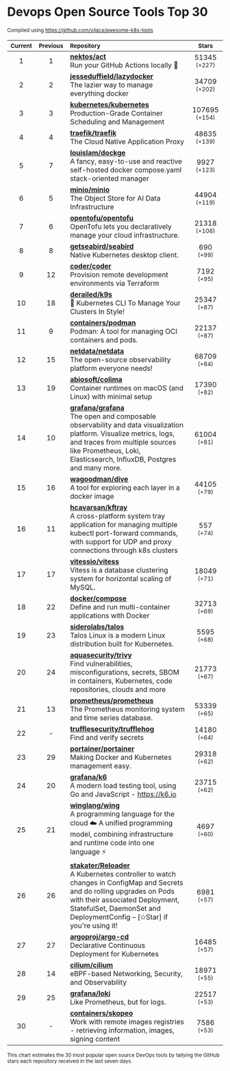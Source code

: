 # Devops Open Source Tools Top 30
<sup>Compiled using https://github.com/vilaca/awesome-k8s-tools</sup>
<div align="center">

|<sub>Current</sub>|<sub>Previous</sub>|<sub>Repository</sub>|<sub>Stars</sub>|
|:---:|:---:|:---|:---:|
|1|1|[**nektos/act**](https://github.com/nektos/act)<br/>Run your GitHub Actions locally 🚀|51345 <sup>(+227)</sup>|
|2|2|[**jesseduffield/lazydocker**](https://github.com/jesseduffield/lazydocker)<br/>The lazier way to manage everything docker|34709 <sup>(+202)</sup>|
|3|3|[**kubernetes/kubernetes**](https://github.com/kubernetes/kubernetes)<br/>Production-Grade Container Scheduling and Management|107695 <sup>(+154)</sup>|
|4|4|[**traefik/traefik**](https://github.com/traefik/traefik)<br/>The Cloud Native Application Proxy|48635 <sup>(+139)</sup>|
|5|7|[**louislam/dockge**](https://github.com/louislam/dockge)<br/>A fancy, easy-to-use and reactive self-hosted docker compose.yaml stack-oriented manager|9927 <sup>(+123)</sup>|
|6|5|[**minio/minio**](https://github.com/minio/minio)<br/>The Object Store for AI Data Infrastructure|44904 <sup>(+119)</sup>|
|7|6|[**opentofu/opentofu**](https://github.com/opentofu/opentofu)<br/>OpenTofu lets you declaratively manage your cloud infrastructure.|21318 <sup>(+106)</sup>|
|8|8|[**getseabird/seabird**](https://github.com/getseabird/seabird)<br/>Native Kubernetes desktop client.|690 <sup>(+99)</sup>|
|9|12|[**coder/coder**](https://github.com/coder/coder)<br/>Provision remote development environments via Terraform|7192 <sup>(+95)</sup>|
|10|18|[**derailed/k9s**](https://github.com/derailed/k9s)<br/>🐶 Kubernetes CLI To Manage Your Clusters In Style!|25347 <sup>(+87)</sup>|
|11|9|[**containers/podman**](https://github.com/containers/podman)<br/>Podman: A tool for managing OCI containers and pods.|22137 <sup>(+87)</sup>|
|12|15|[**netdata/netdata**](https://github.com/netdata/netdata)<br/>The open-source observability platform everyone needs!|68709 <sup>(+84)</sup>|
|13|19|[**abiosoft/colima**](https://github.com/abiosoft/colima)<br/>Container runtimes on macOS (and Linux) with minimal setup|17390 <sup>(+82)</sup>|
|14|10|[**grafana/grafana**](https://github.com/grafana/grafana)<br/>The open and composable observability and data visualization platform. Visualize metrics, logs, and traces from multiple sources like Prometheus, Loki, Elasticsearch, InfluxDB, Postgres and many more. |61004 <sup>(+81)</sup>|
|15|16|[**wagoodman/dive**](https://github.com/wagoodman/dive)<br/>A tool for exploring each layer in a docker image|44105 <sup>(+79)</sup>|
|16|11|[**hcavarsan/kftray**](https://github.com/hcavarsan/kftray)<br/>A cross-platform system tray application for managing multiple kubectl port-forward commands, with support for UDP and proxy connections through k8s clusters|557 <sup>(+74)</sup>|
|17|17|[**vitessio/vitess**](https://github.com/vitessio/vitess)<br/>Vitess is a database clustering system for horizontal scaling of MySQL.|18049 <sup>(+71)</sup>|
|18|22|[**docker/compose**](https://github.com/docker/compose)<br/>Define and run multi-container applications with Docker|32713 <sup>(+69)</sup>|
|19|23|[**siderolabs/talos**](https://github.com/siderolabs/talos)<br/>Talos Linux is a modern Linux distribution built for Kubernetes.|5595 <sup>(+68)</sup>|
|20|24|[**aquasecurity/trivy**](https://github.com/aquasecurity/trivy)<br/>Find vulnerabilities, misconfigurations, secrets, SBOM in containers, Kubernetes, code repositories, clouds and more|21773 <sup>(+67)</sup>|
|21|13|[**prometheus/prometheus**](https://github.com/prometheus/prometheus)<br/>The Prometheus monitoring system and time series database.|53339 <sup>(+65)</sup>|
|22|-|[**trufflesecurity/trufflehog**](https://github.com/trufflesecurity/trufflehog)<br/>Find and verify secrets|14180 <sup>(+64)</sup>|
|23|29|[**portainer/portainer**](https://github.com/portainer/portainer)<br/>Making Docker and Kubernetes management easy.|29318 <sup>(+62)</sup>|
|24|20|[**grafana/k6**](https://github.com/grafana/k6)<br/>A modern load testing tool, using Go and JavaScript - https://k6.io|23715 <sup>(+62)</sup>|
|25|21|[**winglang/wing**](https://github.com/winglang/wing)<br/>A programming language for the cloud ☁️ A unified programming model, combining infrastructure and runtime code into one language ⚡|4697 <sup>(+60)</sup>|
|26|26|[**stakater/Reloader**](https://github.com/stakater/Reloader)<br/>A Kubernetes controller to watch changes in ConfigMap and Secrets and do rolling upgrades on Pods with their associated Deployment, StatefulSet, DaemonSet and DeploymentConfig – [✩Star] if you're using it!|6981 <sup>(+57)</sup>|
|27|27|[**argoproj/argo-cd**](https://github.com/argoproj/argo-cd)<br/>Declarative Continuous Deployment for Kubernetes|16485 <sup>(+57)</sup>|
|28|14|[**cilium/cilium**](https://github.com/cilium/cilium)<br/>eBPF-based Networking, Security, and Observability|18971 <sup>(+55)</sup>|
|29|25|[**grafana/loki**](https://github.com/grafana/loki)<br/>Like Prometheus, but for logs.|22517 <sup>(+53)</sup>|
|30|-|[**containers/skopeo**](https://github.com/containers/skopeo)<br/>Work with remote images registries - retrieving information, images, signing content|7586 <sup>(+53)</sup>|


</div>

<sub>This chart estimates the 30 most popular open source DevOps tools by tallying the GitHub stars each repository received in the last seven days.</sub>
